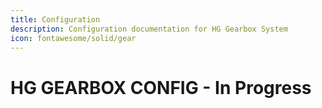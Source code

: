 ```yaml
---
title: Configuration
description: Configuration documentation for HG Gearbox System
icon: fontawesome/solid/gear
---
```

# HG GEARBOX CONFIG - In Progress
